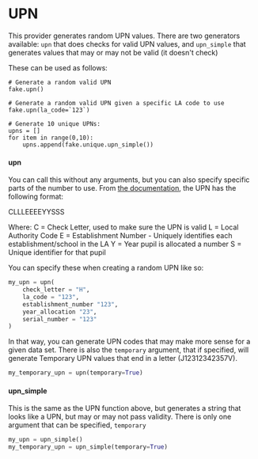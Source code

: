 # UPN
This provider generates random UPN values. There are two generators available:
`upn` that does checks for valid UPN values, and `upn_simple` that generates values
that may or may not be valid (it doesn't check)

These can be used as follows:
```
# Generate a random valid UPN
fake.upn()

# Generate a random valid UPN given a specific LA code to use
fake.upn(la_code=`123`)

# Generate 10 unique UPNs:
upns = []
for item in range(0,10):
    upns.append(fake.unique.upn_simple())
```

#### upn
You can call this without any arguments, but you can also specify specific 
parts of the number to use. From 
[the documentation](https://assets.publishing.service.gov.uk/government/uploads/system/uploads/attachment_data/file/807381/UPN_Guide_1.2.pdf), 
the UPN has the following format:

CLLLEEEEYYSSS

Where:
C = Check Letter, used to make sure the UPN is valid
L = Local Authority Code
E = Establishment Number - Uniquely identifies each establishment/school in the LA
Y = Year pupil is allocated a number
S = Unique identifier for that pupil

You can specify these when creating a random UPN like so:
```python
my_upn = upn(
    check_letter = "H",
    la_code = "123",
    establishment_number "123",
    year_allocation "23",
    serial_number = "123"
)
```
In that way, you can generate UPN codes that may make more sense for a 
given data set.  There is also the `temporary` argument, that if specified, will
generate Temporary UPN values that end in a letter (J12312342357V).

```python
my_temporary_upn = upn(temporary=True)
```

#### upn_simple
This is the same as the UPN function above, but generates a string that
looks like a UPN, but may or may not pass validity. There is only one
argument that can be specified, `temporary`

```python
my_upn = upn_simple()
my_temporary_upn = upn_simple(temporary=True)
```